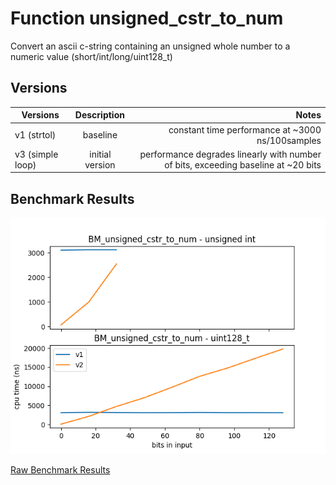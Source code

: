 
# Function unsigned_cstr_to_num

Convert an ascii c-string containing an unsigned whole number to a numeric value (short/int/long/uint128_t)

## Versions

| Versions         | Description           | Notes           |
| ---------------- |:---------------------:| -----------------------------------------------------------------------------------:|
| v1 (strtol)      | baseline              | constant time performance at ~3000 ns/100samples                                    |
| v3 (simple loop) | initial version       | performance degrades linearly with number of bits, exceeding baseline at ~20 bits   |

## Benchmark Results

![Benchmark Results](https://github.com/pshoben/llutils/blob/master/data/BM_unsigned_cstr_to_num.png "Benchmark Results")

[Raw Benchmark Results](https://github.com/pshoben/llutils/blob/master/data/benchmark_llutils.txt "Raw Benchmark Results : unsigned_cstr_to_num")



